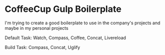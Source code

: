 CoffeeCup Gulp Boilerplate
===================

I'm trying to create a good boilerplate to use in the company's projects and maybe in my personal projects

Default Task: Watch, Compass, Coffee, Concat, Livereload

Build Task: Compass, Concat, Uglify
